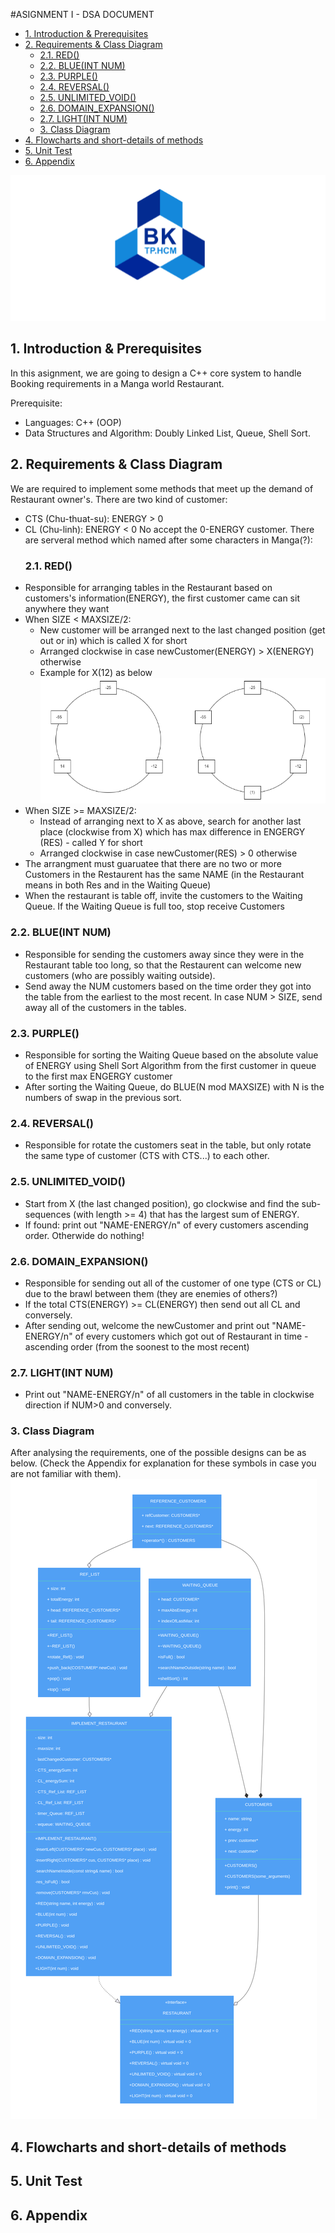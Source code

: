 #ASIGNMENT I - DSA DOCUMENT
- [1. Introduction \& Prerequisites](#1-introduction--prerequisites)
- [2. Requirements \& Class Diagram](#2-requirements--class-diagram)
  - [2.1. RED()](#21-red)
  - [2.2. BLUE(INT NUM)](#22-blueint-num)
  - [2.3. PURPLE()](#23-purple)
  - [2.4. REVERSAL()](#24-reversal)
  - [2.5. UNLIMITED\_VOID()](#25-unlimited_void)
  - [2.6. DOMAIN\_EXPANSION()](#26-domain_expansion)
  - [2.7. LIGHT(INT NUM)](#27-lightint-num)
  - [3. Class Diagram](#3-class-diagram)
- [4. Flowcharts and short-details of methods](#4-flowcharts-and-short-details-of-methods)
- [5. Unit Test](#5-unit-test)
- [6. Appendix](#6-appendix)

![Alt text](image-2.png)
## 1. Introduction & Prerequisites ##

In this asignment, we are going to design a C++ core system to handle Booking requirements in a Manga world Restaurant.

Prerequisite:
- Languages: C++ (OOP)
- Data Structures and Algorithm: Doubly Linked List, Queue, Shell Sort. 

## 2. Requirements & Class Diagram ##
We are required to implement some methods that meet up the demand of Restaurant owner's. There are two kind of customer:
- CTS (Chu-thuat-su): ENERGY > 0
- CL  (Chu-linh): ENERGY < 0
No accept the 0-ENERGY customer.
There are serveral method which named after some characters in Manga(?):
  ### 2.1. RED() ###
- Responsible for arranging tables in the Restaurant based on customers's information(ENERGY), the first customer came can sit anywhere they want
- When SIZE < MAXSIZE/2:
    - New customer will be arranged next to the last changed position (get out or in) which is called X for short
    - Arranged clockwise in case newCustomer(ENERGY) > X(ENERGY) otherwise
    - Example for X(12) as below
     ![Alt text](image-3.png)
- When SIZE >= MAXSIZE/2:
    + Instead of arranging next to X as above, search for another last place (clockwise from X) which has max difference in ENGERGY (RES) - called Y for short 
    + Arranged clockwise in case newCustomer(RES) > 0 otherwise
- The arrangment must guaruatee that there are no two or more Customers in the Restaurent has the same NAME (in the Restaurant means in both Res and in the Waiting Queue)
- When the restaurant is table off, invite the customers to the Waiting Queue. If the Waiting Queue is full too, stop receive Customers
### 2.2. BLUE(INT NUM) ###
- Responsible for sending the customers away since they were in the Restaurant table too long, so that the Restaurent can welcome new customers (who are possibly waiting outside). 
- Send away the NUM customers based on the time order they got into the table from the earliest to the most recent. In case NUM > SIZE, send away all of the customers in the tables.
### 2.3. PURPLE() ###
- Responsible for sorting the Waiting Queue based on the absolute value of ENERGY using Shell Sort Algorithm from the first customer in queue to the first max ENGERGY customer
- After sorting the Waiting Queue, do BLUE(N mod MAXSIZE) with N is the numbers of swap in the previous sort.
### 2.4. REVERSAL() ###
- Responsible for rotate the customers seat in the table, but only rotate the same type of customer (CTS with CTS...) to each other.
### 2.5. UNLIMITED_VOID() ###
- Start from X (the last changed position), go clockwise and find the sub-sequences (with length >= 4) that has the largest sum of ENERGY.
- If found: print out "NAME-ENERGY/n" of every customers ascending order. Otherwide do nothing!
### 2.6. DOMAIN_EXPANSION() ###
- Responsible for sending out all of the customer of one type (CTS or CL) due to the brawl between them (they are enemies of others?)
- If the total CTS(ENERGY) >= CL(ENERGY) then send out all CL and conversely.
- After sending out, welcome the newCustomer and print out "NAME-ENERGY/n" of every customers which got out of Restaurant in time - ascending order (from the soonest to the most recent)
### 2.7. LIGHT(INT NUM) ###
- Print out "NAME-ENERGY/n" of all customers in the table in clockwise direction if NUM>0 and conversely.
  
### 3. Class Diagram ###
After analysing the requirements, one of the possible designs can be as below. 
(Check the Appendix for explanation for these symbols in case you are not familiar with them).
![Alt text](gleek-_qjhpOAMsbRipjw7XC1L4Q.png)
## 4. Flowcharts and short-details of methods
## 5. Unit Test ##
## 6. Appendix ##





